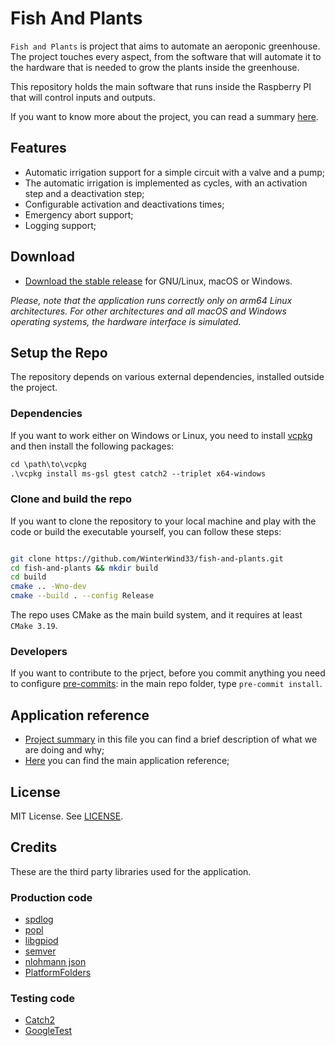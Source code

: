 # Fish And Plants

`Fish and Plants` is project that aims to automate an aeroponic greenhouse. The project touches every aspect, from the software
that will automate it to the hardware that is needed to grow the plants inside the greenhouse.

This repository holds the main software that runs inside the Raspberry PI that will control inputs and outputs.

If you want to know more about the project, you can read a summary [here](docs/project/summary.md).

## Features

- Automatic irrigation support for a simple circuit with a valve and a pump;
- The automatic irrigation is implemented as cycles, with an activation step and a deactivation step;
- Configurable activation and deactivations times;
- Emergency abort support;
- Logging support;

## Download

- [Download the stable release](https://github.com/WinterWind33/fish-and-plants/releases) for GNU/Linux, macOS or Windows.

*Please, note that the application runs correctly only on arm64 Linux architectures. For other architectures and all macOS and Windows operating systems, the
hardware interface is simulated.*

## Setup the Repo

The repository depends on various external dependencies, installed outside the project.

### Dependencies

If you want to work either on Windows or Linux, you need to install [vcpkg](https://github.com/microsoft/vcpkg) and then install the following packages:

```ps
cd \path\to\vcpkg
.\vcpkg install ms-gsl gtest catch2 --triplet x64-windows
```

### Clone and build the repo

If you want to clone the repository to your local machine and play with the code or build the executable yourself, you can follow these steps:

```bash

git clone https://github.com/WinterWind33/fish-and-plants.git
cd fish-and-plants && mkdir build
cd build
cmake .. -Wno-dev
cmake --build . --config Release

```

The repo uses CMake as the main build system, and it requires at least `CMake 3.19`.

### Developers

If you want to contribute to the prject, before you commit anything you need to configure [pre-commits](https://pre-commit.com/): in the main repo folder, type `pre-commit install`.

## Application reference

- [Project summary](./docs/project/summary.md) in this file you can find a brief description of what we are doing and why;
- [Here](./docs/reference/rpi_gc.md) you can find the main application reference;

## License

MIT License. See [LICENSE](./LICENSE).

## Credits

These are the third party libraries used for the application.

### Production code

- [spdlog](https://github.com/gabime/spdlog)
- [popl](https://github.com/badaix/popl)
- [libgpiod](https://git.kernel.org/pub/scm/libs/libgpiod/libgpiod.git/)
- [semver](https://github.com/Neargye/semver)
- [nlohmann json](https://github.com/nlohmann/json)
- [PlatformFolders](https://github.com/sago007/PlatformFolders)

### Testing code

- [Catch2](https://github.com/catchorg/Catch2)
- [GoogleTest](https://github.com/google/googletest)
